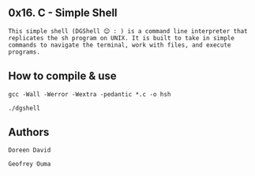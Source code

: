## 0x16. C - Simple Shell

	This simple shell (DGShell 😊 : ) is a command line interpreter that replicates the sh program on UNIX. It is built to take in simple commands to navigate the terminal, work with files, and execute programs.

## How to compile & use

	gcc -Wall -Werror -Wextra -pedantic *.c -o hsh
  
	./dgshell
  
## Authors 

	Doreen David
  
	Geofrey Ouma
